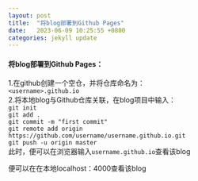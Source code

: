 ```yaml
---
layout: post
title:  "将blog部署到Github Pages"
date:   2023-06-09 10:25:55 +0800
categories: jekyll update
---
```

 #### 将blog部署到Github Pages：
1.在github创建一个空仓，并将仓库命名为：  
                     `<username>.github.io`  
2.将本地blog与Github仓库关联，在blog项目中输入：  
                     `git init`  
                     `git add .`  
                     `git commit -m "first commit"`  
                     `git remote add origin https://github.com/username/username.github.io.git`  
                     `git push -u origin master`  
此时，便可以在浏览器输入`username.github.io`查看该blog  

便可以在在本地localhost：4000查看该blog  




[jekyll-docs]: https://jekyllrb.com/docs/home
[jekyll-gh]:   https://github.com/jekyll/jekyll
[jekyll-talk]: https://talk.jekyllrb.com/
